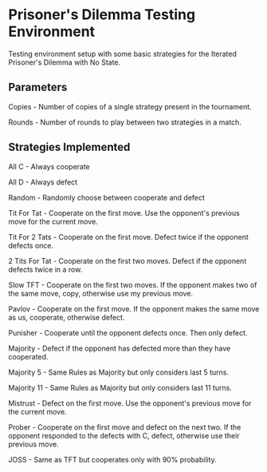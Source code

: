# Prisoner's Dilemma Testing Environment

Testing environment setup with some basic strategies for the Iterated Prisoner's Dilemma with No State.

##  Parameters

Copies - Number of copies of a single strategy present in the tournament.

Rounds - Number of rounds to play between two strategies in a match.

## Strategies Implemented

All C - Always cooperate

All D - Always defect

Random - Randomly choose between cooperate and defect

Tit For Tat - Cooperate on the first move. Use the opponent's previous move for the current move.

Tit For 2 Tats - Cooperate on the first move. Defect twice if the opponent defects once.

2 Tits For Tat - Cooperate on the first two moves. Defect if the opponent defects twice in a row.

Slow TFT - Cooperate on the first two moves. If the opponent makes two of the same move, copy, otherwise use my previous move.

Pavlov - Cooperate on the first move. If the opponent makes the same move as us, cooperate, otherwise defect.

Punisher - Cooperate until the opponent defects once. Then only defect.

Majority - Defect if the opponent has defected more than they have cooperated.

Majority 5 - Same Rules as Majority but only considers last 5 turns.

Majority 11 - Same Rules as Majority but only considers last 11 turns.

Mistrust - Defect on the first move. Use the opponent's previous move for the current move.

Prober - Cooperate on the first move and defect on the next two. If the opponent responded to the defects with C, defect, otherwise use their previous move.

JOSS - Same as TFT but cooperates only with 90% probability.